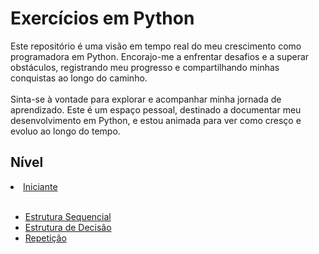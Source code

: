 <h1>Exercícios em Python</h1>

<div text-align: text-align: justify;" >
  <p>
    Este repositório é uma visão em tempo real do meu crescimento como programadora em Python. Encorajo-me a enfrentar desafios e a superar obstáculos, registrando meu progresso e compartilhando minhas conquistas ao longo do caminho.<br>
    <br>Sinta-se à vontade para explorar e acompanhar minha jornada de aprendizado. Este é um espaço pessoal, destinado a documentar meu desenvolvimento em Python, e estou animada para ver como cresço e evoluo ao longo do tempo.
  </p>
</div>
<h2>Nível</h2>

<li><a href="https://github.com/IsadoraFigueiredo/Python/tree/master/Iniciante">Iniciante</a></li>
 <br>
 <ul>
      <li><a href="https://github.com/IsadoraFigueiredo/Python/tree/master/Iniciante/Estrutura%20Sequencial">Estrutura Sequencial</li></a>
      <li><a href="https://github.com/IsadoraFigueiredo/Python/tree/master/Iniciante/Estrutura%20de%20Decisão">Estrutura de Decisão</li></a>
      <li><a href ="https://github.com/IsadoraFigueiredo/Python/tree/master/Iniciante/Repetição">Repetição</li></a>  
   </ul>
